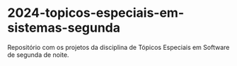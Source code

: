 # 2024-topicos-especiais-em-sistemas-segunda
Repositório com os projetos da disciplina de Tópicos Especiais em Software de segunda de noite.
